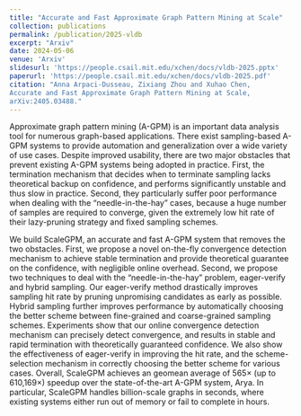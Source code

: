 ```yaml
---
title: "Accurate and Fast Approximate Graph Pattern Mining at Scale"
collection: publications
permalink: /publication/2025-vldb
excerpt: "Arxiv"
date: 2024-05-06
venue: 'Arxiv'
slidesurl: 'https://people.csail.mit.edu/xchen/docs/vldb-2025.pptx'
paperurl: 'https://people.csail.mit.edu/xchen/docs/vldb-2025.pdf'
citation: "Anna Arpaci-Dusseau, Zixiang Zhou and Xuhao Chen,
Accurate and Fast Approximate Graph Pattern Mining at Scale,
arXiv:2405.03488."
---
```


Approximate graph pattern mining (A-GPM) is an important data analysis tool for numerous graph-based applications. 
There exist sampling-based A-GPM systems to provide automation and generalization over a wide variety of use cases. 
Despite improved usability, there are two major obstacles that prevent existing A-GPM systems being adopted in practice. 
First, the termination mechanism that decides when to terminate sampling lacks theoretical backup on confidence, and performs significantly unstable and thus slow in practice. 
Second, they particularly suffer poor performance when dealing with the “needle-in-the-hay” cases, 
because a huge number of samples are required to converge, given the extremely low hit rate of their lazy-pruning strategy and fixed sampling schemes. 

We build ScaleGPM, an accurate and fast A-GPM system that removes the two obstacles. 
First, we propose a novel on-the-fly convergence detection mechanism to achieve stable termination and provide theoretical guarantee on the confidence, with negligible online overhead. 
Second, we propose two techniques to deal with the “needle-in-the-hay” problem, eager-verify and hybrid sampling. 
Our eager-verify method drastically improves sampling hit rate by pruning unpromising candidates as early as possible. 
Hybrid sampling further improves performance by automatically choosing the better scheme between fine-grained and coarse-grained sampling schemes. 
Experiments show that our online convergence detection mechanism can precisely detect convergence, and results in stable and rapid termination with theoretically guaranteed confidence. 
We also show the effectiveness of eager-verify in improving the hit rate, and the scheme-selection mechanism in correctly choosing the better scheme for various cases. 
Overall, ScaleGPM achieves an geomean average of 565× (up to 610,169×) speedup over the state-of-the-art A-GPM system, Arya. 
In particular, ScaleGPM handles billion-scale graphs in seconds, where existing systems either run out of memory or fail to complete in hours.
